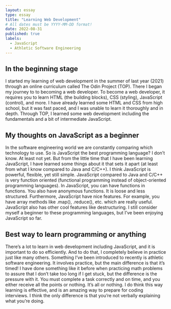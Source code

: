 ```yaml
---
layout: essay
type: essay
title: "Learning Web Development"
# All dates must be YYYY-MM-DD format!
date: 2022-08-31
published: true
labels:
  - JavaScript
  - Athletic Software Engineering
---
```


## In the beginning stage

I started my learning of web development in the summer of last year (2021) through an online curriculum called The Odin Project (TOP). There I began my journey to to becoming a web developer. To become a web developer, it requires you to learn HTML (the building blocks), CSS (styling), JavaScript (control), and more. I have already learned some HTML and CSS from high school, but it was fast paced, and I was unable to learn it thoroughly and in depth. Through TOP, I learned some web development including the fundamentals and a bit of intermediate JavaScript.

## My thoughts on JavaScript as a beginner

In the software engineering world we are constantly comparing which technology to use. So is JavaScript the best programming language? I don’t know. At least not yet. But from the little time that I have been learning JavaScript, I have learned some things about it that sets it apart (at least from what I know compared to Java and C/C++). I think JavaScript is powerful, flexible, yet still simple. JavaScript compared to Java and C/C++ is very function oriented (functional programming instead of object-oriented programming languages). In JavaScript, you can have functions in functions. You also have anonymous functions. It is loose and less structured. Furthermore, JavaScript have nice features. For example, you have array methods like .map(), .reduce(), etc. which are really useful. JavaScript also has other cool features like destructuring. I still consider myself a beginner to these programming languages, but I’ve been enjoying JavaScript so far.

## Best way to learn programming or anything

There’s a lot to learn in web development including JavaScript, and it is important to do so efficiently. And to do that, I completely believe in practice just like many others. Something I’ve been introduced to recently is athletic software engineering. It involves practice, but the main difference is that it’s timed! I have done something like it before when practicing math problems to assure that I don’t take too long if I get stuck, but the difference is the pressure with it. You must complete a task correctly and on time, and you either receive all the points or nothing. It’s all or nothing. I do think this way learning is effective, and is an amazing way to prepare for coding interviews. I think the only difference is that you’re not verbally explaining what you’re doing.
